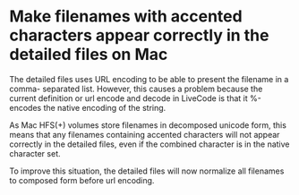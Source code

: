 # Make filenames with accented characters appear correctly in the detailed files on Mac

The detailed files uses URL encoding to be able to present the filename in a comma-
separated list. However, this causes a problem because the current definition or url
encode and decode in LiveCode is that it %-encodes the native encoding of the string.

As Mac HFS(+) volumes store filenames in decomposed unicode form, this means that
any filenames containing accented characters will not appear correctly in the
detailed files, even if the combined character is in the native character set.

To improve this situation, the detailed files will now normalize all filenames to
composed form before url encoding.
